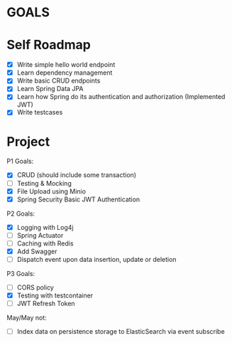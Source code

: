 # GOALS

# Self Roadmap
- [x] Write simple hello world endpoint
- [x] Learn dependency management
- [x] Write basic CRUD endpoints
- [x] Learn Spring Data JPA
- [x] Learn how Spring do its authentication and authorization (Implemented JWT)
- [x] Write testcases

# Project
P1 Goals:
- [x] CRUD (should include some transaction)
- [ ] Testing & Mocking
- [x] File Upload using Minio
- [x] Spring Security Basic JWT Authentication

P2 Goals:
- [x] Logging with Log4j
- [ ] Spring Actuator
- [ ] Caching with Redis
- [x] Add Swagger
- [ ] Dispatch event upon data insertion, update or deletion

P3 Goals:
- [ ] CORS policy
- [x] Testing with testcontainer
- [ ] JWT Refresh Token

May/May not:
- [ ] Index data on persistence storage to ElasticSearch via event subscribe

